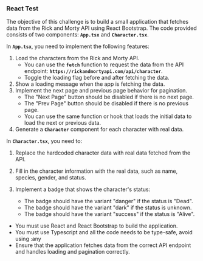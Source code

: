 ### React Test

The objective of this challenge is to build a small application that fetches data from the Rick and Morty API using React Bootstrap. The code provided consists of two components: **`App.tsx`** and **`Character.tsx`**.

In **`App.tsx`**, you need to implement the following features:

1. Load the characters from the Rick and Morty API.
   - You can use the **`fetch`** function to request the data from the API endpoint: **`https://rickandmortyapi.com/api/character`**.
   - Toggle the loading flag before and after fetching the data.
2. Show a loading message when the app is fetching the data.
3. Implement the next page and previous page behavior for pagination.
   - The "Next Page" button should be disabled if there is no next page.
   - The "Prev Page" button should be disabled if there is no previous page.
   - You can use the same function or hook that loads the initial data to load the next or previous data.
4. Generate a **`Character`** component for each character with real data.

In **`Character.tsx`**, you need to:

1. Replace the hardcoded character data with real data fetched from the API.
2. Fill in the character information with the real data, such as name, species, gender, and status.
3. Implement a badge that shows the character's status:

   - The badge should have the variant "danger" if the status is "Dead".
   - The badge should have the variant "dark" if the status is unknown.
   - The badge should have the variant "success" if the status is "Alive".

- You must use React and React Bootstrap to build the application.
- You must use Typescript and all the code needs to be type-safe, avoid using :any
- Ensure that the application fetches data from the correct API endpoint and handles loading and pagination correctly.
